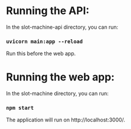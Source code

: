 # Running the API:

In the slot-machine-api directory, you can run:

### `uvicorn main:app --reload`

Run this before the web app.

# Running the web app:

In the slot-machine directory, you can run:

### `npm start`

The application will run on http://localhost:3000/.






